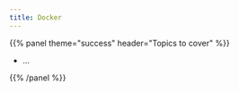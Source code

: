 ```yaml
---
title: Docker
---
```



{{% panel theme="success" header="Topics to cover" %}}

 - ...

{{% /panel %}}